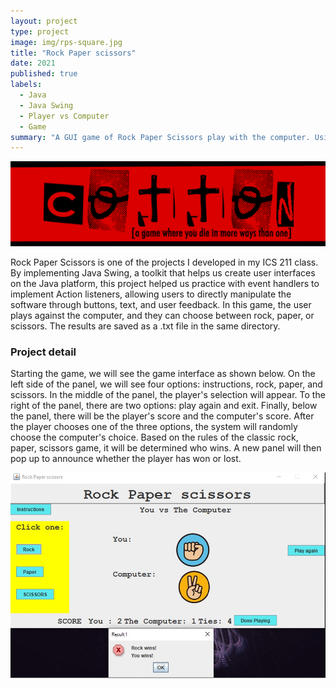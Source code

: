 ```yaml
---
layout: project
type: project
image: img/rps-square.jpg
title: "Rock Paper scissors"
date: 2021
published: true
labels:
  - Java
  - Java Swing
  - Player vs Computer
  - Game
summary: "A GUI game of Rock Paper Scissors play with the computer. Using Java AWT and Java Swing libraries for the graphical user interface develope in Java"
---
```


<img class="img-fluid" src="../img/cotton/cotton-header.png">

<p>Rock Paper Scissors is one of the projects I developed in my ICS 211 class. By implementing Java Swing, a toolkit that helps us create user interfaces on the Java platform, this project helped us practice with event handlers to implement Action listeners, allowing users to directly manipulate the software through buttons, text, and user feedback. In this game, the user plays against the computer, and they can choose between rock, paper, or scissors. The results are saved as a .txt file in the same directory.</p>
<h3>Project detail</h3>
<p>Starting the game, we will see the game interface as shown below. On the left side of the panel, we will see four options: instructions, rock, paper, and scissors. In the middle of the panel, the player's selection will appear. To the right of the panel, there are two options: play again and exit. Finally, below the panel, there will be the player's score and the computer's score.
After the player chooses one of the three options, the system will randomly choose the computer's choice. Based on the rules of the classic rock, paper, scissors game, it will be determined who wins. A new panel will then pop up to announce whether the player has won or lost.</p>
<img class="img-fluid" src="../img/rps2.jpg">
